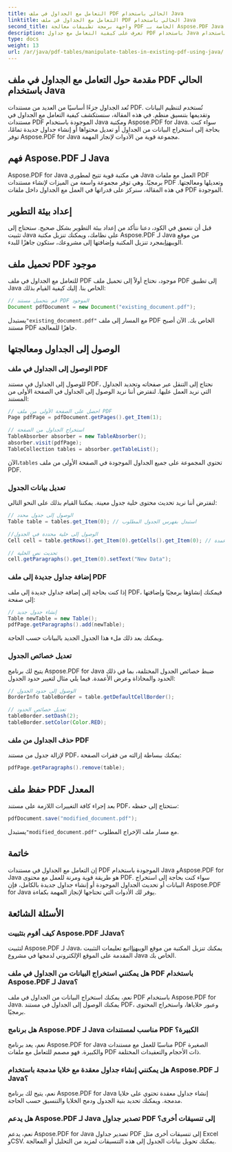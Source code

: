 ```yaml
---
title: التعامل مع الجداول في ملف PDF الحالي باستخدام Java
linktitle: التعامل مع الجداول في ملف PDF الحالي باستخدام Java
second_title: واجهة برمجة تطبيقات معالجة PDF الخاصة بـ Aspose.PDF Java
description: تعرف على كيفية التعامل مع جداول PDF باستخدام Java باستخدام Aspose.PDF for Java. يغطي هذا الدليل خطوة بخطوة استخراج الجداول وتعديلها والمزيد للتعامل مع PDF بشكل فعال.
type: docs
weight: 13
url: /ar/java/pdf-tables/manipulate-tables-in-existing-pdf-using-java/
---
```


## مقدمة حول التعامل مع الجداول في ملف PDF الحالي باستخدام Java

تُعد الجداول جزءًا أساسيًا من العديد من مستندات PDF. تُستخدم لتنظيم البيانات وتقديمها بتنسيق منظم. في هذه المقالة، سنستكشف كيفية التعامل مع الجداول في مستندات PDF الموجودة باستخدام Java ومكتبة Aspose.PDF for Java. سواء كنت بحاجة إلى استخراج البيانات من الجداول أو تعديل محتواها أو إنشاء جداول جديدة تمامًا، توفر Aspose.PDF for Java مجموعة قوية من الأدوات لإنجاز المهمة.

## فهم Aspose.PDF لـ Java

Aspose.PDF for Java هي مكتبة قوية تتيح لمطوري Java العمل مع ملفات PDF برمجيًا. وهي توفر مجموعة واسعة من الميزات لإنشاء مستندات PDF وتعديلها ومعالجتها. في هذه المقالة، سنركز على قدراتها في العمل مع الجداول داخل ملفات PDF الموجودة.

## إعداد بيئة التطوير

 قبل أن نتعمق في الكود، دعنا نتأكد من إعداد بيئة التطوير بشكل صحيح. ستحتاج إلى تثبيت Java على نظامك، ويمكنك تنزيل مكتبة Aspose.PDF لـ Java من موقع الويب[هنا](https://releases.aspose.com/pdf/java/)بمجرد تنزيل المكتبة وإضافتها إلى مشروعك، ستكون جاهزًا للبدء.

## تحميل ملف PDF موجود

للتعامل مع الجداول في ملف PDF موجود، نحتاج أولاً إلى تحميل ملف PDF إلى تطبيق Java الخاص بنا. إليك كيفية القيام بذلك:

```java
// قم بتحميل مستند PDF الموجود
Document pdfDocument = new Document("existing_document.pdf");
```

 يستبدل`"existing_document.pdf"` مع المسار إلى ملف PDF الخاص بك. الآن أصبح مستند PDF جاهزًا للمعالجة.

## الوصول إلى الجداول ومعالجتها

### الوصول إلى الجداول في ملف PDF

للوصول إلى الجداول في مستند PDF، نحتاج إلى التنقل عبر صفحاته وتحديد الجداول التي نريد العمل عليها. لنفترض أننا نريد الوصول إلى الجداول في الصفحة الأولى من المستند:

```java
// احصل على الصفحة الأولى من ملف PDF
Page pdfPage = pdfDocument.getPages().get_Item(1);

// استخراج الجداول من الصفحة
TableAbsorber absorber = new TableAbsorber();
absorber.visit(pdfPage);
TableCollection tables = absorber.getTableList();
```

 الآن،`tables` تحتوي المجموعة على جميع الجداول الموجودة في الصفحة الأولى من ملف PDF.

### تعديل بيانات الجدول

لنفترض أننا نريد تحديث محتوى خلية جدول معينة. يمكننا القيام بذلك على النحو التالي:

```java
// الوصول إلى جدول محدد
Table table = tables.get_Item(0); // استبدل بفهرس الجدول المطلوب

//الوصول إلى خلية محددة في الجدول
Cell cell = table.getRows().get_Item(0).getCells().get_Item(0); // الاستبدال بمؤشرات الصفوف والأعمدة

// تحديث نص الخلية
cell.getParagraphs().get_Item(0).setText("New Data");
```

### إضافة جداول جديدة إلى ملف PDF

إذا كنت بحاجة إلى إضافة جداول جديدة إلى ملف PDF، فيمكنك إنشاؤها برمجيًا وإضافتها إلى صفحة:

```java
// إنشاء جدول جديد
Table newTable = new Table();
pdfPage.getParagraphs().add(newTable);
```

ويمكنك بعد ذلك ملء هذا الجدول الجديد بالبيانات حسب الحاجة.

### تعديل خصائص الجدول

يتيح لك برنامج Aspose.PDF for Java ضبط خصائص الجدول المختلفة، بما في ذلك الحدود والمحاذاة وعرض الأعمدة. فيما يلي مثال لتغيير حدود الجدول:

```java
// الوصول إلى حدود الجدول
BorderInfo tableBorder = table.getDefaultCellBorder();

// تعديل خصائص الحدود
tableBorder.setDash(2);
tableBorder.setColor(Color.RED);
```

### حذف الجداول من ملف PDF

لإزالة جدول من مستند PDF، يمكنك ببساطة إزالته من فقرات الصفحة:

```java
pdfPage.getParagraphs().remove(table);
```

## حفظ ملف PDF المعدل

بعد إجراء كافة التغييرات اللازمة على مستند PDF، ستحتاج إلى حفظه:

```java
pdfDocument.save("modified_document.pdf");
```

 يستبدل`"modified_document.pdf"` مع مسار ملف الإخراج المطلوب.

## خاتمة

إن التعامل مع الجداول في مستندات PDF الموجودة باستخدام Java وAspose.PDF for Java هو طريقة قوية ومرنة للعمل مع محتوى PDF. سواء كنت بحاجة إلى استخراج البيانات أو تحديث الجداول الموجودة أو إنشاء جداول جديدة بالكامل، فإن Aspose.PDF for Java يوفر لك الأدوات التي تحتاجها لإنجاز المهمة بكفاءة.

## الأسئلة الشائعة

### كيف أقوم بتثبيت Aspose.PDF لـJava؟

 لتثبيت Aspose.PDF لـ Java، يمكنك تنزيل المكتبة من موقع الويب[هنا](https://releases.aspose.com/pdf/java/)اتبع تعليمات التثبيت المقدمة على الموقع الإلكتروني لدمجها في مشروع Java الخاص بك.

### هل يمكنني استخراج البيانات من الجداول في ملف PDF باستخدام Aspose.PDF لـ Java؟

نعم، يمكنك استخراج البيانات من الجداول في ملف PDF باستخدام Aspose.PDF for Java. يمكنك الوصول إلى الجداول في مستند PDF، وعبور خلاياها، واستخراج المحتوى برمجيًا.

### هل برنامج Aspose.PDF لـ Java مناسب لمستندات PDF الكبيرة؟

نعم، يعد برنامج Aspose.PDF for Java مناسبًا للعمل مع مستندات PDF الصغيرة والكبيرة. فهو مصمم للتعامل مع ملفات PDF ذات الأحجام والتعقيدات المختلفة.

### هل يمكنني إنشاء جداول معقدة مع خلايا مدمجة باستخدام Aspose.PDF لـ Java؟

نعم، يتيح لك برنامج Aspose.PDF for Java إنشاء جداول معقدة تحتوي على خلايا مدمجة. ويمكنك تحديد بنية الجدول ودمج الخلايا والتنسيق حسب الحاجة.

### هل يدعم Aspose.PDF لـ Java تصدير جداول PDF إلى تنسيقات أخرى؟

نعم، يدعم Aspose.PDF for Java تصدير جداول PDF إلى تنسيقات أخرى مثل Excel وCSV. يمكنك تحويل بيانات الجدول إلى هذه التنسيقات لمزيد من التحليل أو المعالجة.